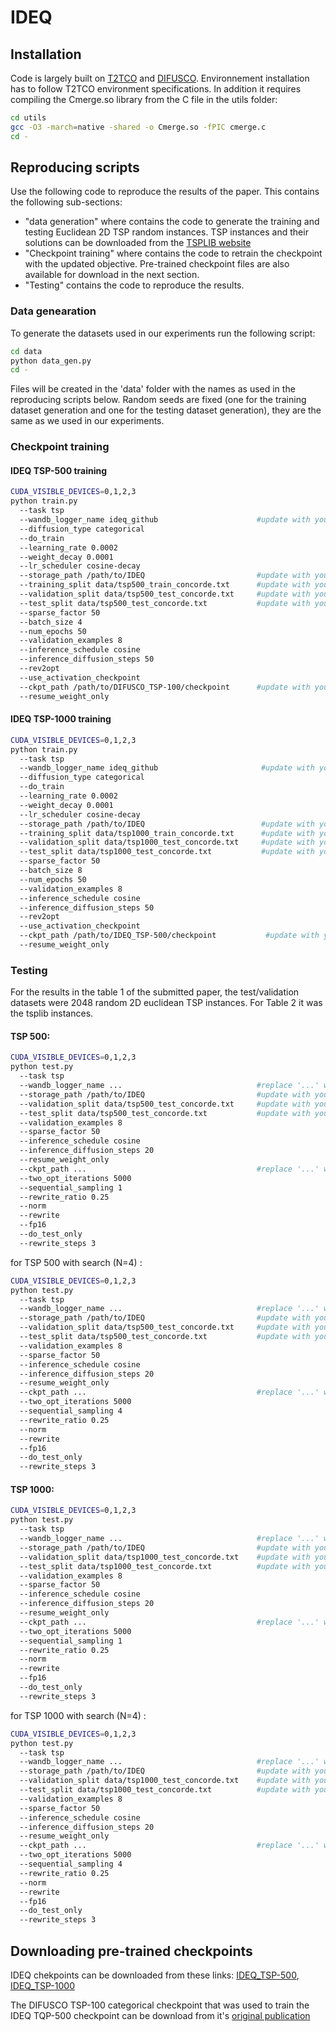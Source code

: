 # IDEQ

## Installation

Code is largely built on [T2TCO](https://github.com/Thinklab-SJTU/T2TCO) and [DIFUSCO](https://github.com/Edward-Sun/DIFUSCO).
Environnement installation has to follow T2TCO environment specifications. In addition it requires compiling the Cmerge.so library from the C file in the utils folder:

```bash
cd utils
gcc -O3 -march=native -shared -o Cmerge.so -fPIC cmerge.c
cd -
```

## Reproducing scripts

Use the following code to reproduce the results of the paper. This contains the following sub-sections: 
- "data generation" where contains the code to generate the training and testing Euclidean 2D TSP random instances. TSP instances and their solutions can be downloaded from the [TSPLIB website](http://comopt.ifi.uni-heidelberg.de/software/TSPLIB95/tsp/)
- "Checkpoint training" where contains the code to retrain the checkpoint with the updated objective. Pre-trained checkpoint files are also available for download in the next section. 
- "Testing" contains the code to reproduce the results.

### Data genearation 

To generate the datasets used in our experiments run the following script: 
```bash
cd data
python data_gen.py
cd -
```
Files will be created in the 'data' folder with the names as used in the reproducing scripts below.
Random seeds are fixed (one for the training dataset generation and one for the testing dataset generation), they are the same as we used in our experiments.

### Checkpoint training 

#### IDEQ TSP-500 training
```bash
CUDA_VISIBLE_DEVICES=0,1,2,3
python train.py 
  --task tsp 
  --wandb_logger_name ideq_github                      #update with your chosen wandb name
  --diffusion_type categorical 
  --do_train 
  --learning_rate 0.0002 
  --weight_decay 0.0001 
  --lr_scheduler cosine-decay 
  --storage_path /path/to/IDEQ                         #update with your path to IDEQ
  --training_split data/tsp500_train_concorde.txt      #update with your path the training dataset
  --validation_split data/tsp500_test_concorde.txt     #update with your path the validation dataset
  --test_split data/tsp500_test_concorde.txt           #update with your path the test dataset
  --sparse_factor 50 
  --batch_size 4 
  --num_epochs 50 
  --validation_examples 8 
  --inference_schedule cosine 
  --inference_diffusion_steps 50 
  --rev2opt 
  --use_activation_checkpoint 
  --ckpt_path /path/to/DIFUSCO_TSP-100/checkpoint      #update with your path the DIFUSCO TSP-100 categorical checkpoint 
  --resume_weight_only
```

#### IDEQ TSP-1000 training
```bash
CUDA_VISIBLE_DEVICES=0,1,2,3
python train.py 
  --task tsp 
  --wandb_logger_name ideq_github                       #update with your chosen wandb name
  --diffusion_type categorical 
  --do_train 
  --learning_rate 0.0002 
  --weight_decay 0.0001 
  --lr_scheduler cosine-decay 
  --storage_path /path/to/IDEQ                          #update with your path to IDEQ
  --training_split data/tsp1000_train_concorde.txt      #update with your path the training dataset
  --validation_split data/tsp1000_test_concorde.txt     #update with your path the validation dataset
  --test_split data/tsp1000_test_concorde.txt           #update with your path the test dataset
  --sparse_factor 50 
  --batch_size 8 
  --num_epochs 50 
  --validation_examples 8 
  --inference_schedule cosine 
  --inference_diffusion_steps 50 
  --rev2opt 
  --use_activation_checkpoint 
  --ckpt_path /path/to/IDEQ_TSP-500/checkpoint           #update with your path the IDEQ_TSP-500 checkpoint 
  --resume_weight_only
```

### Testing 

For the results in the table 1 of the submitted paper, the test/validation datasets were 2048 random 2D euclidean TSP instances. For Table 2 it was the tsplib instances.

#### TSP 500:
```bash
CUDA_VISIBLE_DEVICES=0,1,2,3  
python test.py   
  --task tsp 
  --wandb_logger_name ...                              #replace '...' with your chosen wandb name
  --storage_path /path/to/IDEQ                         #update with your path to IDEQ
  --validation_split data/tsp500_test_concorde.txt     #update with your path the validation dataset
  --test_split data/tsp500_test_concorde.txt           #update with your path the test dataset
  --validation_examples 8 
  --sparse_factor 50 
  --inference_schedule cosine 
  --inference_diffusion_steps 20 
  --resume_weight_only 
  --ckpt_path ...                                      #replace '...' with the path/name to the model checkpoint (see below to download IDEQ checkpoints)
  --two_opt_iterations 5000 
  --sequential_sampling 1 
  --rewrite_ratio 0.25 
  --norm 
  --rewrite 
  --fp16 
  --do_test_only 
  --rewrite_steps 3 
```

for TSP 500 with search (N=4) :
```bash
CUDA_VISIBLE_DEVICES=0,1,2,3  
python test.py   
  --task tsp 
  --wandb_logger_name ...                              #replace '...' with your chosen wandb name
  --storage_path /path/to/IDEQ                         #update with your path to IDEQ
  --validation_split data/tsp500_test_concorde.txt     #update with your path the validation dataset
  --test_split data/tsp500_test_concorde.txt           #update with your path the test dataset
  --validation_examples 8 
  --sparse_factor 50 
  --inference_schedule cosine 
  --inference_diffusion_steps 20 
  --resume_weight_only 
  --ckpt_path ...                                      #replace '...' with the path/name to the model checkpoint (see below to download IDEQ checkpoints)
  --two_opt_iterations 5000 
  --sequential_sampling 4 
  --rewrite_ratio 0.25 
  --norm 
  --rewrite 
  --fp16 
  --do_test_only 
  --rewrite_steps 3 
```

#### TSP 1000:
```bash
CUDA_VISIBLE_DEVICES=0,1,2,3  
python test.py   
  --task tsp 
  --wandb_logger_name ...                              #replace '...' with your chosen wandb name
  --storage_path /path/to/IDEQ                         #update with your path to IDEQ
  --validation_split data/tsp1000_test_concorde.txt    #update with your path the validation dataset
  --test_split data/tsp1000_test_concorde.txt          #update with your path the test dataset
  --validation_examples 8 
  --sparse_factor 50 
  --inference_schedule cosine 
  --inference_diffusion_steps 20 
  --resume_weight_only 
  --ckpt_path ...                                      #replace '...' with the path/name to the model checkpoint (see below to download IDEQ checkpoints)
  --two_opt_iterations 5000 
  --sequential_sampling 1 
  --rewrite_ratio 0.25 
  --norm 
  --rewrite 
  --fp16 
  --do_test_only 
  --rewrite_steps 3 
```

for TSP 1000 with search (N=4) :
```bash
CUDA_VISIBLE_DEVICES=0,1,2,3  
python test.py   
  --task tsp 
  --wandb_logger_name ...                              #replace '...' with your chosen wandb name
  --storage_path /path/to/IDEQ                         #update with your path to IDEQ
  --validation_split data/tsp1000_test_concorde.txt    #update with your path the validation dataset
  --test_split data/tsp1000_test_concorde.txt          #update with your path the test dataset
  --validation_examples 8 
  --sparse_factor 50 
  --inference_schedule cosine 
  --inference_diffusion_steps 20 
  --resume_weight_only 
  --ckpt_path ...                                      #replace '...' with the path/name to the model checkpoint (see below to download IDEQ checkpoints)
  --two_opt_iterations 5000 
  --sequential_sampling 4 
  --rewrite_ratio 0.25 
  --norm 
  --rewrite 
  --fp16 
  --do_test_only 
  --rewrite_steps 3 
```
## Downloading pre-trained checkpoints
IDEQ chekpoints can be downloaded from these links: [IDEQ_TSP-500](https://drive.google.com/file/d/1KQMl7-8VglVkfah5hwAnuu0yc0u4LNjg/view?usp=sharing), [IDEQ_TSP-1000](https://drive.google.com/file/d/10duH0TW_kl8Or3teJf4zqhAfGJTViYeN/view?usp=sharing)

The DIFUSCO TSP-100 categorical checkpoint that was used to train the IDEQ TQP-500 checkpoint can be download from it's [original publication](https://drive.google.com/file/d/1G2nxIC_qfAswk9TstMFBOCpLQL4rDhKa/view?usp=drive_link)
